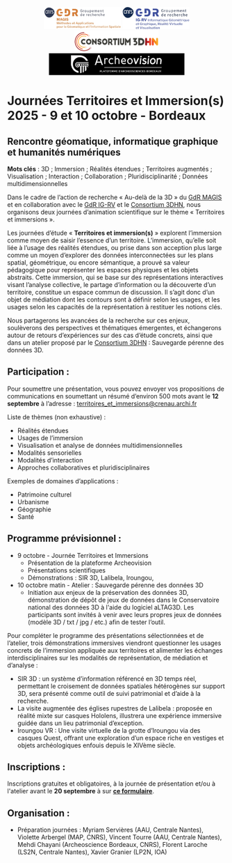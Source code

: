 <div align="center" width="70%">
 <img src="Logo-GDR_MAGIS.jpg" alt="Logo Magis" height="50pt"/> 
 <img src="Logo-GDR_IGRV.jpg" alt="Logo IGRV" height="50pt"/> 
 <img src="logo_consortium_3D_HN.png" alt="Logo Consortium 3D HN" height="50pt"/>
 <img src="Archeovision_LogoASB-2.jpg" alt="Logo Archeovision" height="50pt"/>
</div>

# Journées Territoires et Immersion(s) 2025 - 9 et 10 octobre - Bordeaux

## Rencontre géomatique, informatique graphique et humanités numériques

**Mots clés** : 3D ; Immersion ; Réalités étendues ; Territoires augmentés ; Visualisation ; Interaction ; Collaboration ; Pluridisciplinarité ; Données multidimensionnelles

Dans le cadre de l’action de recherche « Au-delà de la 3D » du [GdR MAGIS](https://gdr-magis.cnrs.fr/) et en collaboration avec le [GdR IG-RV](https://gdr-igrv.fr/) et le [Consortium 3DHN](https://shs3d.hypotheses.org/), nous organisons deux journées d’animation scientifique sur le thème « Territoires et immersions ».

Les journées d’étude « **Territoires et immersion(s)** » explorent l’immersion comme moyen de saisir l’essence d’un territoire. L’immersion, qu’elle soit liée à l’usage des réalités étendues, ou prise dans son acception plus large comme un moyen d’explorer des données interconnectées sur les plans spatial, géométrique, ou encore sémantique, a prouvé sa valeur pédagogique pour représenter les espaces physiques et les objets abstraits. Cette immersion, qui se base sur des représentations interactives visant l’analyse collective, le partage d’information ou la découverte d’un territoire, constitue un espace commun de discussion. Il s’agit donc d’un objet de médiation dont les contours sont à définir selon les usages, et les usages selon les capacités de la représentation à restituer les notions clés.

Nous partagerons les avancées de la recherche sur ces enjeux, soulèverons des perspectives et thématiques émergentes, et échangerons autour de retours d’expériences sur des cas d’étude concrets, ainsi que dans un atelier proposé par le [Consortium 3DHN](https://shs3d.hypotheses.org/) : Sauvegarde pérenne des données 3D.

## Participation :
Pour soumettre une présentation, vous pouvez envoyer vos propositions de communications en soumettant un résumé d’environ 500 mots avant le **12 septembre** à l’adresse : territoires_et_immersions@crenau.archi.fr

Liste de thèmes (non exhaustive) : 
- Réalités étendues
- Usages de l’immersion
- Visualisation et analyse de données multidimensionnelles
- Modalités sensorielles
- Modalités d’interaction
- Approches collaboratives et pluridisciplinaires

Exemples de domaines d’applications : 
- Patrimoine culturel
- Urbanisme
- Géographie
- Santé



## Programme prévisionnel :
- 9 octobre - Journée Territoires et Immersions
	- Présentation de la plateforme Archeovision
	- Présentations scientifiques
	- Démonstrations : SIR 3D, Lalibela, Iroungou, 
- 10 octobre matin - Atelier : Sauvegarde pérenne des données 3D
	- Initiation aux enjeux de la préservation des données 3D, démonstration de dépôt de jeux de données dans le Conservatoire national des données 3D à l'aide du logiciel aLTAG3D. Les participants sont invités à venir avec leurs propres jeux de données (modèle 3D / txt / jpg / etc.) afin de tester l’outil. 

Pour compléter le programme des présentations sélectionnées et de l’atelier, trois démonstrations immersives viendront questionner les usages concrets de l’immersion appliquée aux territoires et alimenter les échanges interdisciplinaires sur les modalités de représentation, de médiation et d’analyse :
- SIR 3D : un système d’information référencé en 3D temps réel, permettant le croisement de données spatiales hétérogènes sur support 3D, sera présenté comme outil de suivi patrimonial et d’aide à la recherche. 
- La visite augmentée des églises rupestres de Lalibela : proposée en réalité mixte sur casques Hololens, illustrera une expérience immersive guidée dans un lieu patrimonial d’exception.
- Iroungou VR : Une visite virtuelle de la grotte d’Iroungou via des casques Quest, offrant une exploration d’un espace riche en vestiges et objets archéologiques enfouis depuis le XIVème siècle. 



## Inscriptions :
Inscriptions gratuites et obligatoires, à la journée de présentation et/ou à l'atelier avant le **20 septembre** à sur **[ce formulaire](https://forms.gle/FisZ6rv4X45GyEKk6)**.


## Organisation :
- Préparation journées : Myriam Servières (AAU, Centrale Nantes), Violette Arbergel (MAP, CNRS), Vincent Tourre (AAU, Centrale Nantes), Mehdi Chayani (Archeoscience Bordeaux, CNRS), Florent Laroche (LS2N, Centrale Nantes), Xavier Granier (LP2N, IOA)




